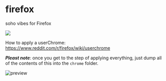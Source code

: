 # firefox
soho vibes for Firefox

[![](https://img.shields.io/badge/Rosé%20Pine%20Theme-191724)](https://github.com/rose-pine/rose-pine-theme)

How to apply a userChrome: https://www.reddit.com/r/firefox/wiki/userchrome

***Pleast note***: once you get to the step of applying everything, just dump all of the contents of this into the `chrome` folder.


![preview](https://i.imgur.com/cY40jzK.png)
